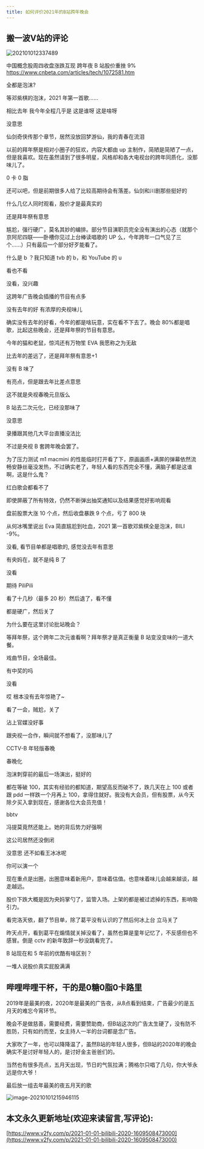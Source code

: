 ```yaml
---
title: 如何评价2021年的B站跨年晚会
---
```




## 搬一波V站的评论



![202101012337489](2021-01-01-bilibili-2020-1609508473000.assets/202101012337489.png)



中国概念股周四收盘涨跌互现 跨年夜 B 站股价重挫 9% https://www.cnbeta.com/articles/tech/1072581.htm

全都是泡沫?

等邓紫棋的泡沫，2021 年第一首歌……

相比去年 我今年全程几乎是 这是谁呀 这是啥呀

没意思

仙剑奇侠传那个章节，居然没放回梦游仙，我的青春在流泪

以前的拜年祭是相对小圈子的狂欢，内容大都由 up 主制作，简陋是简陋了一点，但是我喜欢。现在虽然请到了很多明星，风格却和各大电视台的跨年同质化，没那味儿了。

0 卡 0 脂





还可以吧，但是前期很多人给了比较高期待会有落差。仙剑和川剧那些挺好的

什么几亿人同时观看，股价才是最真实的

还是拜年祭有意思

尴尬，强行硬广，莫名其妙的编排。部分节目演职员完全没有演出的心态（就那个京阿尼四联——卧槽你见过上台棒读唱歌的 UP 么，今年跨年一口气见了三个……）只有最后一个部分好歹能看了。

什么是 b ？我只知道 tvb 的 b，和 YouTube 的 u

看也不看

没看，没兴趣

这跨年广告晚会插播的节目有点多

没有去年的好 有浓厚的央视味儿

确实没有去年的好看，今年的都是啥玩意，实在看不下去了。晚会 80%都是唱歌，比起这些晚会，还是拜年祭的节目有意思。

今年的猫和老鼠，惊鸿还有万物笙 EVA 我愿称之为无敌

比去年的差远了，还是拜年祭有意思+1


没有 B 味了

有亮点，但是跟去年比差点意思

这不就是央视春晚元旦版么

B 站去二次元化，已经没那味了

没意思

录播跟其他几大平台直播没法比

不过是央视 B 套跨年晚会罢了。

为了压力测试 m1 macmini 的性能临时打开看了下，原画画质+满屏的弹幕依然流畅安静丝毫没发热，不过确实老了，年轻人看的东西完全不懂，满脑子都是这谁啊，这是什么鬼？


红白歌会都看不了

即使屏蔽了所有特效，仍然不断弹出抽奖通知以及结果感觉好影响观看

盘前股票大涨 10 个点，然后收盘暴跌 9 个点，亏了 800 块

从何冰嘴里说出 Eva 简直尴尬到吐血，2021 第一首歌邓紫棋全是泡沫，BILI -9%。

没看, 看节目单都是唱歌的, 感觉没去年有意思

有央妈在，就不是纯 B 了

没看

期待 PiliPili

看了十几秒（最多 20 秒）然后退了，看不懂

都是硬广，然后关了

为什么要在这里讨论批站晚会？

等拜年祭，这个跨年二次元谁看啊？拜年祭才是真正衡量 B 站变没变味的一道大餐。

戏曲节目，全场最佳。

有中奖的吗

没看

哎 根本没有去年惊艳了~

看了一会，贼尬，关了

沾上官媒没好事

跟央视一合作，瞬间就不想看了，没那味儿了

CCTV-B 年轻版春晚

春晚化

泡沫刺穿前的最后一场演出，挺好的

都在等破 100，其实有经验的都知道，期望高反而破不了，跌几天在上 100 或者跟 pdd 一样跌一个月再上 100，拿得住就好。我没有大会员，但有股票，从今天除夕买入拿到现在，感谢各位大会员充值！

bbtv

冯提莫竟然还能上。她的背后势力好强啊

这公司居然还没倒闭

没意思 还不如看王冰冰呢

你可以演一个

现在重点是出圈，出圈意味着新用户，意味着估值。也意味着味儿会越来越谈，越走越远。

股价下跌大概是因为央妈掌勺了，监管入场。上架的都是被过滤掉的东西，影响吸引力。

看完洛天依，翻了节目单，除了葛平没有认识的了然后何冰上台 立马关了

昨天点开，看到葛平在煽情就关掉没看了，虽然也算是童年记忆了，不反感但也不感冒。倒是 cctv 的新年致辞一秒没跳看完了。



B 站现在和 5 年前的优酷有啥区别？



一堆人说股价真实屁股满满









##  哔哩哔哩干杯，干的是0糖0脂0卡路里



2019年是最美的夜，2020年是最美的广告夜，从8点看到结束，广告最少的是五月天的难忘今宵环节。



晚会不是做慈善，需要经费，需要赞助商，但B站这次的广告太生硬了，没有防不胜防，只有如约而至，女主持人一半的台词都是念广告。



大家吹了一年，也可以降降温了，虽然B站的年轻人很多，但B站的2020年的晚会确实不是讨好年轻人的，是讨好金主爸爸们的。



当然也有很多亮点，五月天出现，节日的气氛拉满；腾格尔只唱了几句，你大爷永远是你大爷！



最后放一组去年最美的夜五月天的歌

![image-20210101215946115](2021-01-01-bilibili-2020-1609508473000.assets/image-20210101215946115.png)







## 本文永久更新地址(欢迎来读留言,写评论):

[https://www.v2fy.com/p/2021-01-01-bilibili-2020-1609508473000](https://www.v2fy.com/p/2021-01-01-bilibili-2020-1609508473000)
